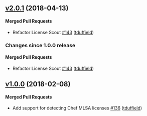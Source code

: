 <!-- usage documentation: http://expeditor-docs.es.chef.io/configuration/changelog/ -->

<!-- latest_release 2.0.1 -->
## [v2.0.1](https://github.com/chef/license_scout/tree/v2.0.1) (2018-04-13)

#### Merged Pull Requests
- Refactor License Scout [#143](https://github.com/chef/license_scout/pull/143) ([tduffield](https://github.com/tduffield))
<!-- latest_release -->

<!-- release_rollup since=1.0.0 -->
### Changes since 1.0.0 release

#### Merged Pull Requests
- Refactor License Scout [#143](https://github.com/chef/license_scout/pull/143) ([tduffield](https://github.com/tduffield)) <!-- 2.0.1 -->
<!-- release_rollup -->

<!-- latest_stable_release -->
## [v1.0.0](https://github.com/chef/license_scout/tree/v1.0.0) (2018-02-08)

#### Merged Pull Requests
- Add support for detecting Chef MLSA licenses [#136](https://github.com/chef/license_scout/pull/136) ([tduffield](https://github.com/tduffield))
<!-- latest_stable_release -->